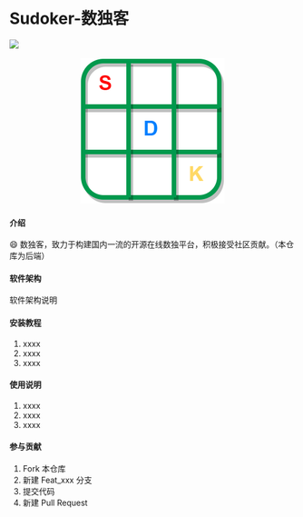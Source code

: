 # Sudoker-数独客
![](https://img.shields.io/badge/version-0.0.1-blue) <br/>
<div align='center'><img src='sdk.png'/></div>

#### 介绍
😄 数独客，致力于构建国内一流的开源在线数独平台，积极接受社区贡献。（本仓库为后端）

#### 软件架构
软件架构说明


#### 安装教程

1.  xxxx
2.  xxxx
3.  xxxx

#### 使用说明

1.  xxxx
2.  xxxx
3.  xxxx

#### 参与贡献

1.  Fork 本仓库
2.  新建 Feat_xxx 分支
3.  提交代码
4.  新建 Pull Request
